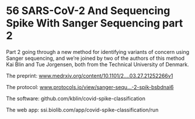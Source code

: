 # 56 SARS-CoV-2 And Sequencing Spike With Sanger Sequencing part 2

Part 2 going through a new method for identifying variants of concern using Sanger sequencing, and we’re joined by two of the authors of this method Kai Blin and Tue Jorgensen, both from the Technical University of Denmark.

The preprint:
www.medrxiv.org/content/10.1101/2….03.27.21252266v1

The protocol:
www.protocols.io/view/sanger-sequ…-2-spik-bsbdnai6

The software:
github.com/kblin/covid-spike-classification

The web app:
ssi.biolib.com/app/covid-spike-classification/run


